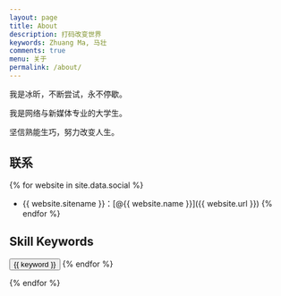 ```yaml
---
layout: page
title: About
description: 打码改变世界
keywords: Zhuang Ma, 马壮
comments: true
menu: 关于
permalink: /about/
---
```


我是冰昕，不断尝试，永不停歇。

我是网络与新媒体专业的大学生。

坚信熟能生巧，努力改变人生。

## 联系

{% for website in site.data.social %}
* {{ website.sitename }}：[@{{ website.name }}]({{ website.url }})
{% endfor %}

## Skill Keywords


<button class="btn btn-outline" type="button">{{ keyword }}</button>
{% endfor %}
</div>
{% endfor %}
